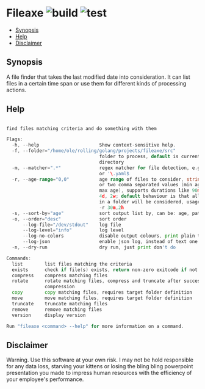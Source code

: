 # Fileaxe ![build](https://github.com/triole/fileaxe/actions/workflows/build.yaml/badge.svg) ![test](https://github.com/triole/fileaxe/actions/workflows/test.yaml/badge.svg)

<!-- toc -->

- [Synopsis](#synopsis)
- [Help](#help)
- [Disclaimer](#disclaimer)

<!-- /toc -->

## Synopsis

A file finder that takes the last modified date into consideration. It can list files in a certain time span or use them for different kinds of processing actions.

## Help

```go mdox-exec="r -h"

find files matching criteria and do something with them

Flags:
  -h, --help                      Show context-sensitive help.
  -f, --folder="/home/ole/rolling/golang/projects/fileaxe/src"
                                  folder to process, default is current
                                  directory
  -m, --matcher=".*"              regex matcher for file detection, e.g. '\..*$'
                                  or '\.yaml$
  -r, --age-range="0,0"           age range of files to consider, string of one
                                  or two comma separated values (min age and
                                  max age), supports durations like 90m, 12h,
                                  4d, 2w; default behaviour is that all files
                                  in a folder will be considered, usage: -r 2h,
                                  -r 30m,2h
  -s, --sort-by="age"             sort output list by, can be: age, path
  -o, --order="desc"              sort order
      --log-file="/dev/stdout"    log file
      --log-level="info"          log level
      --log-no-colors             disable output colours, print plain text
      --log-json                  enable json log, instead of text one
  -n, --dry-run                   dry run, just print don't do

Commands:
  list        list files matching the criteria
  exists      check if file(s) exists, return non-zero exitcode if not
  compress    compress matching files
  rotate      rotate matching files, compress and truncate after successful
              compression
  copy        copy matching files, requires target folder definition
  move        move matching files, requires target folder definition
  truncate    truncate matching files
  remove      remove matching files
  version     display version

Run "fileaxe <command> --help" for more information on a command.
```

## Disclaimer

Warning. Use this software at your own risk. I may not be hold responsible for any data loss, starving your kittens or losing the bling bling powerpoint presentation you made to impress human resources with the efficiency of your employee's performance.
